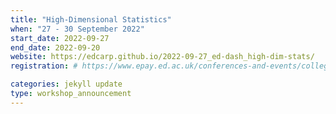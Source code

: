 ```yaml
---
title: "High-Dimensional Statistics" 
when: "27 - 30 September 2022"
start_date: 2022-09-27
end_date: 2022-09-20
website: https://edcarp.github.io/2022-09-27_ed-dash_high-dim-stats/
registration: # https://www.epay.ed.ac.uk/conferences-and-events/college-of-medicine-and-veterinary-medicine/school-of-molecular-genetic-and-population-health-sciences/igc/highdimensional-statistics-sep-22

categories: jekyll update
type: workshop_announcement
---
```

